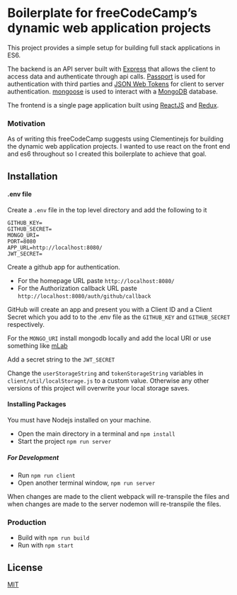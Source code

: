 # Boilerplate for freeCodeCamp’s dynamic web application projects

This project provides a simple setup for building full stack applications in ES6. 

The backend is an API server built with [Express](http://expressjs.com/) that allows the client to access data and authenticate through api calls. [Passport](http://passportjs.org/) is used for authentication with third parties and [JSON Web Tokens](https://jwt.io/) for client to server authentication. [mongoose](http://mongoosejs.com/) is used to interact with a [MongoDB](https://www.mongodb.com/) database. 

The frontend is a single page application built using [ReactJS](https://facebook.github.io/react/) and [Redux](http://redux.js.org/).

### Motivation

As of writing this freeCodeCamp suggests using Clementinejs for building the dynamic web application projects. I wanted to use react on the front end and es6 throughout so I created this boilerplate to achieve that goal.

## Installation

#### .env file

Create a ```.env``` file in the top level directory and add the following to it

```
GITHUB_KEY=
GITHUB_SECRET=
MONGO_URI=
PORT=8080
APP_URL=http://localhost:8080/
JWT_SECRET=
```
Create a github app for authentication. 
* For the homepage URL paste ```http://localhost:8080/```
* For the Authorization callback URL paste ```http://localhost:8080/auth/github/callback```

GitHub will create an app and present you with a Client ID and a Client Secret which you add to to the .env file as the ```GITHUB_KEY``` and ```GITHUB_SECRET``` respectively. 

For the ```MONGO_URI``` install mongodb locally and add the local URI or use something like [mLab](https://mlab.com/)

Add a secret string to the ```JWT_SECRET```

Change the ```userStorageString``` and ```tokenStorageString``` variables in ```client/util/localStorage.js``` to a custom value. Otherwise any other versions of this project will overwrite your local storage saves.

#### Installing Packages

You must have Nodejs installed on your machine. 

* Open the main directory in a terminal and ```npm install```
*  Start the project ```npm run server```

##### For Development

* Run ```npm run client```
* Open another terminal window, ```npm run server```

When changes are made to the client webpack will re-transpile the files and when changes are made to the server nodemon will re-transpile the files.

### Production

* Build with ```npm run build```
* Run with ```npm start```


## License

[MIT](https://opensource.org/licenses/MIT)
